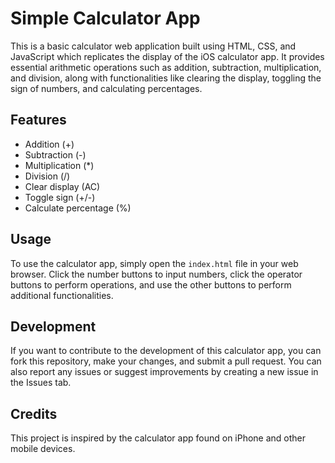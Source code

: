 # Simple Calculator App

This is a basic calculator web application built using HTML, CSS, and JavaScript which replicates the display of the iOS calculator app. It provides essential arithmetic operations such as addition, subtraction, multiplication, and division, along with functionalities like clearing the display, toggling the sign of numbers, and calculating percentages.

## Features

- Addition (+)
- Subtraction (-)
- Multiplication (*)
- Division (/)
- Clear display (AC)
- Toggle sign (+/-)
- Calculate percentage (%)

## Usage

To use the calculator app, simply open the `index.html` file in your web browser. Click the number buttons to input numbers, click the operator buttons to perform operations, and use the other buttons to perform additional functionalities.

## Development

If you want to contribute to the development of this calculator app, you can fork this repository, make your changes, and submit a pull request. You can also report any issues or suggest improvements by creating a new issue in the Issues tab.

## Credits

This project is inspired by the calculator app found on iPhone and other mobile devices.

